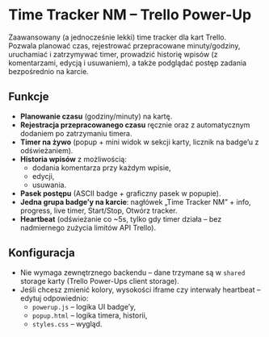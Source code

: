 # Time Tracker NM – Trello Power-Up

Zaawansowany (a jednocześnie lekki) time tracker dla kart Trello.  
Pozwala planować czas, rejestrować przepracowane minuty/godziny, uruchamiać i zatrzymywać timer, prowadzić historię wpisów (z komentarzami, edycją i usuwaniem), a także podglądać postęp zadania bezpośrednio na karcie.

## Funkcje

- **Planowanie czasu** (godziny/minuty) na kartę.
- **Rejestracja przepracowanego czasu** ręcznie oraz z automatycznym dodaniem po zatrzymaniu timera.
- **Timer na żywo** (popup + mini widok w sekcji karty, licznik na badge’u z odświeżaniem).
- **Historia wpisów** z możliwością:
    - dodania komentarza przy każdym wpisie,
    - edycji,
    - usuwania.
- **Pasek postępu** (ASCII badge + graficzny pasek w popupie).
- **Jedna grupa badge’y na karcie**: nagłówek „Time Tracker NM” + info, progress, live timer, Start/Stop, Otwórz tracker.
- **Heartbeat** (odświeżanie co ~5s, tylko gdy timer działa – bez nadmiernego zużycia limitów API Trello).

## Konfiguracja

- Nie wymaga zewnętrznego backendu – dane trzymane są w `shared` storage karty (Trello Power-Ups client storage).
- Jeśli chcesz zmienić kolory, wysokości iframe czy interwały heartbeat – edytuj odpowiednio:
    - `powerup.js` – logika UI badge’y,
    - `popup.html` – logika timera, historii,
    - `styles.css` – wygląd.
